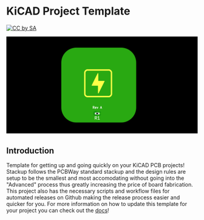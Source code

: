 # KiCAD Project Template
[![CC by SA](https://i.creativecommons.org/l/by-sa/4.0/88x31.png)](https://creativecommons.org/licenses/by-sa/4.0/)

![3d photo of the atmega32u4 breakout board](img/3d.png)

## Introduction
Template for getting up and going quickly on your KiCAD PCB projects! Stackup follows the PCBWay standard stackup and the design rules are setup to be the smallest and most accomodating without going into the "Advanced" process thus greatly increasing the price of board fabrication. This project also has the necessary scripts and workflow files for automated releases on Github making the release process easier and quicker for you. For more information on how to update this template for your project you can check out the [docs](https://www.everydaydev.io/docs/kicad-project-template)!